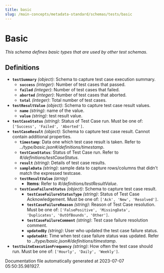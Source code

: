 ```yaml
---
title: basic
slug: /main-concepts/metadata-standard/schemas/tests/basic
---
```


# Basic

*This schema defines basic types that are used by other test schemas.*

## Definitions

- **`testSummary`** *(object)*: Schema to capture test case execution summary.
  - **`success`** *(integer)*: Number of test cases that passed.
  - **`failed`** *(integer)*: Number of test cases that failed.
  - **`aborted`** *(integer)*: Number of test cases that aborted.
  - **`total`** *(integer)*: Total number of test cases.
- **`testResultValue`** *(object)*: Schema to capture test case result values.
  - **`name`** *(string)*: name of the value.
  - **`value`** *(string)*: test result value.
- **`testCaseStatus`** *(string)*: Status of Test Case run. Must be one of: `['Success', 'Failed', 'Aborted']`.
- **`testCaseResult`** *(object)*: Schema to capture test case result. Cannot contain additional properties.
  - **`timestamp`**: Data one which test case result is taken. Refer to *../type/basic.json#/definitions/timestamp*.
  - **`testCaseStatus`**: Status of Test Case run. Refer to *#/definitions/testCaseStatus*.
  - **`result`** *(string)*: Details of test case results.
  - **`sampleData`** *(string)*: sample data to capture rows/columns that didn't match the expressed testcase.
  - **`testResultValue`** *(array)*
    - **Items**: Refer to *#/definitions/testResultValue*.
  - **`testCaseFailureStatus`** *(object)*: Schema to capture test case result.
    - **`testCaseFailureStatusType`** *(string)*: Status of Test Case Acknowledgement. Must be one of: `['Ack', 'New', 'Resolved']`.
    - **`testCaseFailureReason`** *(string)*: Reason of Test Case resolution. Must be one of: `['FalsePositive', 'MissingData', 'Duplicates', 'OutOfBounds', 'Other']`.
    - **`testCaseFailureComment`** *(string)*: Test case failure resolution comment.
    - **`updatedBy`** *(string)*: User who updated the test case failure status.
    - **`updatedAt`**: Time when test case failure status was updated. Refer to *../type/basic.json#/definitions/timestamp*.
- **`testSuiteExecutionFrequency`** *(string)*: How often the test case should run. Must be one of: `['Hourly', 'Daily', 'Weekly']`.


Documentation file automatically generated at 2023-07-07 05:50:35.981927.

